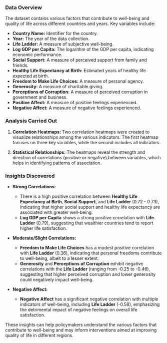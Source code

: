 ### Data Overview
The dataset contains various factors that contribute to well-being and quality of life across different countries and years. Key variables include:

- **Country Name:** Identifier for the country.
- **Year:** The year of the data collection.
- **Life Ladder:** A measure of subjective well-being.
- **Log GDP per Capita:** The logarithm of the GDP per capita, indicating economic performance.
- **Social Support:** A measure of perceived support from family and friends.
- **Healthy Life Expectancy at Birth:** Estimated years of healthy life expected at birth.
- **Freedom to Make Life Choices:** A measure of personal agency.
- **Generosity:** A measure of charitable giving.
- **Perceptions of Corruption:** A measure of perceived corruption in government and business.
- **Positive Affect:** A measure of positive feelings experienced.
- **Negative Affect:** A measure of negative feelings experienced.

### Analysis Carried Out
1. **Correlation Heatmaps:** Two correlation heatmaps were created to visualize relationships among the various indicators. The first heatmap focuses on three key variables, while the second includes all indicators.
  
2. **Statistical Relationships:** The heatmaps reveal the strength and direction of correlations (positive or negative) between variables, which helps in identifying patterns of association.

### Insights Discovered
- **Strong Correlations:**
  - There is a high positive correlation between **Healthy Life Expectancy at Birth**, **Social Support**, and **Life Ladder** (0.72 - 0.73), indicating that higher social support and healthy life expectancy are associated with greater well-being.
  - **Log GDP per Capita** shows a strong positive correlation with **Life Ladder** (0.79), suggesting that wealthier countries tend to report higher life satisfaction.

- **Moderate/Slight Correlations:**
  - **Freedom to Make Life Choices** has a modest positive correlation with **Life Ladder** (0.36), indicating that personal freedoms contribute to well-being, albeit to a lesser extent.
  - **Generosity** and **Perceptions of Corruption** exhibit negative correlations with the **Life Ladder** (ranging from -0.25 to -0.46), suggesting that higher perceived corruption and lower generosity could negatively impact well-being.

- **Negative Affect:**
  - **Negative Affect** has a significant negative correlation with multiple indicators of well-being, including **Life Ladder** (-0.58), emphasizing the detrimental impact of negative feelings on overall life satisfaction.

These insights can help policymakers understand the various factors that contribute to well-being and may inform interventions aimed at improving quality of life in different regions.